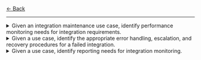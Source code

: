 [← Back](../README.md)

---

<details>
<summary>Given an integration maintenance use case, identify performance monitoring needs for integration requirements.</summary>

**Notes:**
- 

</details>

<details>
<summary>Given a use case, identify the appropriate error handling, escalation, and recovery procedures for a failed integration.</summary>

**Notes:**
- 

</details>

<details>
<summary>Given a use case, identify reporting needs for integration monitoring.</summary>

**Notes:**
- 

</details>

